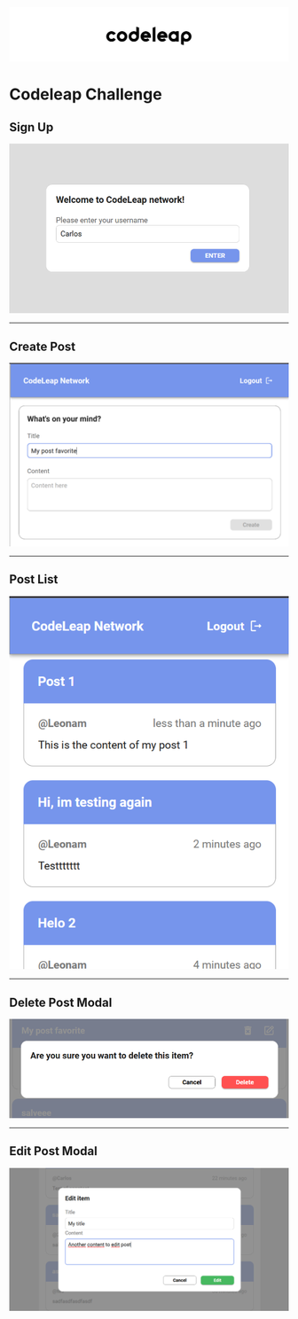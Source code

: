 <img src="./src/assets/codeleap-header.svg" alt='Codeleap Header'>

# Codeleap Challenge

## Sign Up

<img src="./src/assets/sign-up.png" alt='Sign Up'>

---

## Create Post

<img src="./src/assets/create-post.png" alt='Create post'>

---

## Post List

<img src="./src/assets/post-list.png" alt='Post List'>

---

## Delete Post Modal

<img src="./src/assets/delete-modal.png" alt='Delete Modal'>

---

## Edit Post Modal

<img src="./src/assets/edit-modal.png" alt='Edit Modal'>
